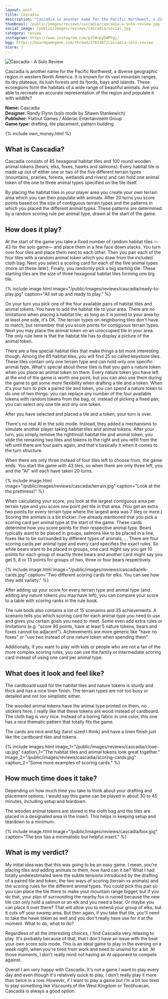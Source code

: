 ```yaml
---
layout: post
title: Cascadia
description: "Cascadia is another name for the Pacific Northwest, a diverse geographic region in western North America. It is known for its vast mountain ranges, its dry plateaus, its lush forests and its fjords, bays and islands. These ecoregions form the habitats of a wide range of beautiful animals. Are you able to recreate an accurate representation of the region and populate it with wildlife?"
thumbnail: /public/images/reviews/cascadia/cascadia-a-solo-review.jpg
social_image: /public/images/reviews/cascadia/social.jpg
category: review
instagram: https://www.instagram.com/p/CWvpyDAMYgj/
bgg: https://boardgamegeek.com/thread/2765387/cascadia-solo-review
score: 7
---
```


![Cascadia - A Solo Review]({{page.thumbnail}})

Cascadia is another name for the Pacific Northwest, a diverse geographic region in western North America. It is known for its vast mountain ranges, its dry plateaus, its lush forests and its fjords, bays and islands. These ecoregions form the habitats of a wide range of beautiful animals. Are you able to recreate an accurate representation of the region and populate it with wildlife?

<!--more-->

**Name:** Cascadia  
**Designer:** Randy Flynn (solo mode by 
Shawn Stankewich)  
**Publisher:** Flatout Games / Alderac Entertainment Group  
**Game type:** drafting, tile placement, pattern building

{% include own_money.html %}

## What is Cascadia?
Cascadia consists of 85 hexagonal habitat tiles and 100 round wooden animal tokens (bears, elks, foxes, hawks and salmons). Every habitat tile is made up out of either one or two of the five different terrain types (mountains, prairies, forests, wetlands and rivers) and can hold one animal token of the one to three animal types specified on the tile itself.

By placing the habitat tiles in your player area you create your own terrain area which you can then populate with animals. After 20 turns you score points based on the size of contiguous terrain types and the patterns in which you placed the different animal types. These patterns are determined by a random scoring rule per animal type, drawn at the start of the game.

## How does it play?
At the start of the game you take a fixed number of random habitat tiles —43 for the solo game— and place them in a few face down stacks. You turn over four tiles and place them next to each other. Then you pair each of the four tiles with a random animal token which you draw from the included cloth bag. Next you select a scoring card for each of the five animal types (more on these later). Finally, you randomly pick a big starting tile. These starting tiles are the size of three hexagonal habitat tiles forming one big tile.

{% include image.html image="/public/images/reviews/cascadia/ready-to-play.jpg" caption="All set up and ready to play." %}

On your turn you pick one of the four available pairs of habitat tiles and animal tokens. You have to add the habitat tile to your area. There are no limitations when placing a habitat tile; as long as it is joined to your area by at least one side, it's OK. The terrain types on neighboring tiles don't have to match, but remember that you score points for contiguous terrain types. Next you may place the animal token on an unoccupied tile in your area. The only rule here is that the habitat tile has to display a picture of the animal token.

There are a few special habitat tiles that make things a bit more interesting though. Among the 85 habitat tiles, you will find 25 so called keystone tiles. These tiles contain only one terrain type and can hold only one specific animal type. What's special about these tiles is that you gain a nature token when you place an animal token on them. Every nature token you have left at the end of the game is worth one point, but you can also use them during the game to get some more flexibility when drafting a tile and a token. When it's your turn to pick a paired tile and token, you can spend a nature token to do one of two things: you can replace any number of the four available tokens with random tokens from the bag, or, instead of picking a fixed pair, you can select _any_ one tile and _any_ one token.

After you have selected and placed a tile and a token, your turn is over.

There's no real AI in the solo mode. Instead, they added a mechanisms to simulate another player taking habitat tiles and animal tokens. After your turn, you simply remove the rightmost habitat tile and animal token, you slide the remaining two tiles and tokens to the right and you refill from the left until there are four pairs again, and that's basically it when it comes to the turn structure.

When there are only three instead of four tiles left to choose from, the game ends. You start the game with 43 tiles, so when there are only three left, you and the "AI" will each have taken 20 turns.

{% include image.html image="/public/images/reviews/cascadia/terrain.jpg" caption="Look at the the prettiness!" %}

When calculating your score, you look at the largest contiguous area per terrain type and you score one point per tile in that area. (You get an extra two points for every terrain type where the largest area was 7 tiles or more.) Scoring the animals is a bit trickier. I've already mentioned that you pick a scoring card per animal type at the start of the game. These cards determine how you score points for their respective animal type. Bears typically want to be placed in groups, salmons like to be placed in a line, foxes like to be surrounded by different types of animals, ... There are four scoring cards per animal type and every card specifies the exact rules. So while bears want to be placed in groups, one card might say you get 10 points for each group of exactly three bears and another card might say you get 5, 8 or 13 points for groups of two, three or four bears respectively.

{% include image.html image="/public/images/reviews/cascadia/elk-cards.jpg" caption="Two different scoring cards for elks. You can see how they add variety." %}

After adding up your score for every terrain type and animal type (and adding any nature tokens you may have left), you can compare your score to a table with scoring ranks in the rule book.

The rule book also contains a list of 15 scenarios and 35 achievements. A scenario tells you which scoring card for each animal type you need to use and gives you certain goals you need to meet. Some even add extra rules or limitations (e.g. "score 90 points, have at least 5 nature tokens, bears and foxes cannot be adjacent"). Achievements are more generic like "have no foxes" or "use two instead of one nature token when spending them". 

Additionally, if you want to play with kids or people who are not a fan of the more complex scoring rules, you can use the family or intermediate scoring card instead of using one card per animal type.

## What does it look and feel like?
The cardboard used for the habitat tiles and nature tokens is sturdy and thick and has a nice linen finish. The terrain types are not too busy or detailed and not too simplistic either.

The wooded animal tokens have the animal type printed on them, no stickers here. I really like that these tokens are wood instead of cardboard. The cloth bag is _very_ nice. Instead of a boring fabric in one color, this one has a nice thematic pattern that totally fits the game.

The cards are nice and big (tarot sized I think) and have a linen finish just like the cardboard tiles and tokens.

{% include images.html image_1="/public/images/reviews/cascadia/close-up.jpg" caption_1="The habitat tiles and animal tokens look great together." image_2="/public/images/reviews/cascadia/scoring-cards.jpg" caption_2="Some more examples of scoring cards." %}

## How much time does it take?
Depending on how much time you take to think about your drafting and placement options, I would say this game can be played in about 30 to 45 minutes, including setup and teardown.

The wooden animal tokens are stored in the cloth bag and the tiles are placed in a designated area in the insert. This helps in keeping setup and teardown to a minimum.

{% include image.html image="/public/images/reviews/cascadia/box.jpg" caption="The box has a minimalistic but helpful insert." %}

## What is my verdict?
My initial idea was that this was going to be an easy game. I mean, you're placing tiles and adding animals to them, how hard can it be? What I had totally underestimated were the subtle tensions introduced by the drafting of a paired tile and token, the two ways of scoring (terrain vs animals) and the scoring rules for the different animal types. You could pick this pair so you can place the tile there to make your mountain range bigger, but if you do that, your plan of surrounding the nearby fox is ruined because the new tile can only hold a salmon or an elk and you need a bear. Or maybe you can place it over there? That will allow you to extend your group of elks, but it cuts off your swamp area. But then again, if you take that tile, you'll need to take the hawk token as well and you don't really have use for it at the moment. What to do, what to do?

Regardless of all the interesting choices, I find Cascadia very relaxing to play. It's probably because of that, that I don't have an issue with the beat your own score solo mode. This is an ideal game to play in the evening on a week night, when you're tired from work and need to unwind for a bit. At those moments, I don't really mind not having an AI opponent to compete against.

Overall I am very happy with Cascadia. It's not a game I want to play every day and even though it's relatively quick to play, I don't really play it more than twice in a row. However, if I want to play a game but I'm a bit too tired to play something like Viscounts of the West Kingdom or Teotihuacan, Cascadia is always a good option.